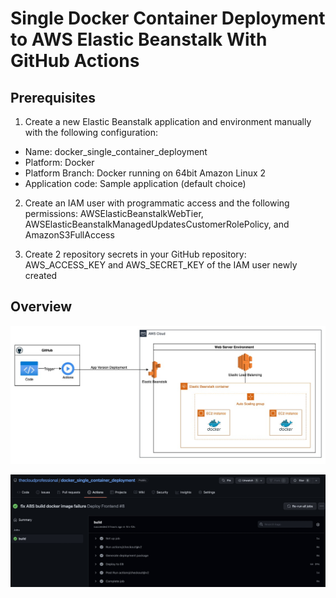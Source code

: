 # Single Docker Container Deployment to AWS Elastic Beanstalk With GitHub Actions
## Prerequisites
1) Create a new Elastic Beanstalk application and environment manually with the following configuration:

* Name: docker_single_container_deployment
* Platform: Docker
* Platform Branch: Docker running on 64bit Amazon Linux 2
* Application code: Sample application (default choice)

2) Create an IAM user with programmatic access and the following permissions: AWSElasticBeanstalkWebTier, AWSElasticBeanstalkManagedUpdatesCustomerRolePolicy, and AmazonS3FullAccess

3) Create 2 repository secrets in your GitHub repository: AWS_ACCESS_KEY and AWS_SECRET_KEY of the IAM user newly created

## Overview
![Deployment](/misc/docker_single_container_deployment.jpg) 

![Pipeline](/misc/docker_single_container_deployment_pipeline.jpg) 
